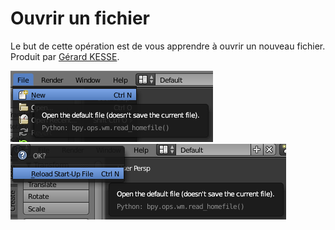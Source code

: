 # Ouvrir un fichier

Le but de cette opération est de vous apprendre à ouvrir un nouveau fichier.  
Produit par 
[Gérard KESSE](https://github.com/gkesse/ "https://github.com/gkesse").

![Ouvrir un fichier](https://raw.githubusercontent.com/gkesse/ReadyBlender/master/Notion/img/Fichier_Ouvrir.png)
![Ouvrir un fichier](https://raw.githubusercontent.com/gkesse/ReadyBlender/master/Notion/img/Fichier_Ouvrir2.png)

